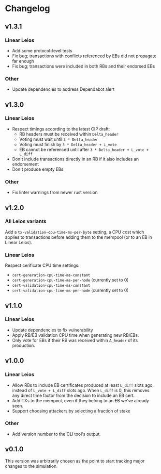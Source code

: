 # Changelog

## v1.3.1

### Linear Leios
- Add some protocol-level tests
- Fix bug; transactions with conflicts referenced by EBs did not propagate far enough
- Fix bug; transactions were included in both RBs and their endorsed EBs

### Other

- Update dependencies to address Dependabot alert

## v1.3.0

### Linear Leios

- Respect timings according to the latest CIP draft:
	- RB headers must be received within `Delta_header`
	- Voting must wait until `3 * Delta_header`
	- Voting must finish by `3 * Delta_header + L_vote`
	- EB cannot be referenced until after `3 * Delta_header + L_vote + L_diff`
- Don't include transactions directly in an RB if it also includes an endorsement
- Don't produce empty EBs

### Other

- Fix linter warnings from newer rust version

## v1.2.0

### All Leios variants

Add a `tx-validation-cpu-time-ms-per-byte` setting, a CPU cost which applies to transactions before adding them to the mempool (or to an EB in Linear Leios).

### Linear Leios

Respect cerificate CPU time settings:
 - `cert-generation-cpu-time-ms-constant`
 - `cert-generation-cpu-time-ms-per-node` (currently set to 0)
 - `cert-validation-cpu-time-ms-constant`
 - `cert-validation-cpu-time-ms-per-node` (currently set to 0)

## v1.1.0

### Linear Leios

- Update dependencies to fix vulnerability
- Apply RB/EB validation CPU time when generating new RB/EBs.
- Only vote for EBs if their RB was received within `Δ_header` of its production.

## v1.0.0

### Linear Leios

- Allow RBs to include EB certificates produced at least `L_diff` slots ago, instead of `L_vote + L_diff` slots ago. When `L_diff` is 0, this removes any direct time factor from the decision to include an EB cert.
- Add TXs to the mempool, even if they belong to an EB we've already seen.
- Support choosing attackers by selecting a fraction of stake

### Other

- Add version number to the CLI tool's output.

## v0.1.0

This version was arbitrarily chosen as the point to start tracking major changes to the simulation. 